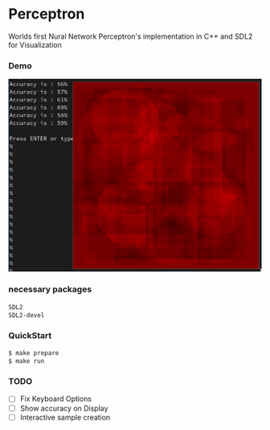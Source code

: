 # Perceptron
Worlds first Nural Network Perceptron's implementation in C++ and SDL2 for Visualization 

### Demo

![Demo Image of the app!](./demo.png?raw=true "Layer Visual & Accuracy")

### necessary packages
    SDL2
    SDL2-devel

### QuickStart
```console
$ make prepare
$ make run
```

### TODO
- [ ] Fix Keyboard Options
- [ ] Show accuracy on Display
- [ ] Interactive sample creation
